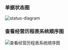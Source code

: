 

### 单据状态图

![status-diagram](https://seec-homework.oss-cn-shanghai.aliyuncs.com/201250127-status-diagram.jpg)



### 查看经营历程表系统顺序图

![查看经营历程表系统顺序图](https://seec-homework.oss-cn-shanghai.aliyuncs.com/201250185-查看经营历程表系统顺序图.png)